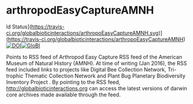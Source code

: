 # arthropodEasyCaptureAMNH
ld Status](https://travis-ci.org/globalbioticinteractions/arthropoEasyCaptureAMNH.svg)](https://travis-ci.org/globalbioticinteractions/arthropoEasyCaptureAMNH)[![DOI](https://zenodo.org/badge/55425770.svg)](https://zenodo.org/badge/latestdoi/55425770)[![GloBI](http://api.globalbioticinteractions.org/interaction.svg?accordingTo=globalbioticinteractions/arthropoEasyCaptureAMNH)](http://globalbioticinteractions.org/?accordingTo=globalbioticinteractions/arthropoEasyCaptureAMNH)

Points to RSS feed of Arthropod Easy Capture RSS feed of the American Museum of Natural History (AMNH). At time of writing (Jan 2016), the RSS feed included links to projects like Digital Bee Collection Network, Tri-trophic Thematic Collection Network and Plant Bug Planetary Biodiversity Inventory Project . By pointing to the RSS feed, http://globalbioticinteractions.org can access the latest versions of darwin core archives made available through the feed.
